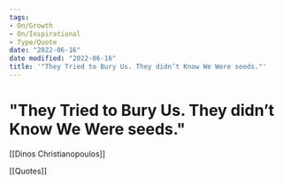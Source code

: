 ```yaml
---
tags:
- On/Growth
- On/Inspirational
- Type/Quote
date: "2022-06-16"
date modified: "2022-06-16"
title: '"They Tried to Bury Us. They didn’t Know We Were seeds."'
---
```


# "They Tried to Bury Us. They didn’t Know We Were seeds."
[[Dinos Christianopoulos]]

[[Quotes]]
